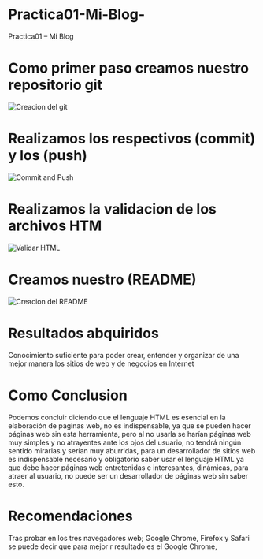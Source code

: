 # Practica01-Mi-Blog-
Practica01 – Mi Blog

# Como primer paso creamos nuestro repositorio git

![Creacion del git](https://user-images.githubusercontent.com/34014602/56082449-8959d700-5dde-11e9-96d8-44eb3e12fe13.jpg)

# Realizamos los respectivos (commit) y los (push) 

![Commit and Push](https://user-images.githubusercontent.com/34014602/56082462-b5755800-5dde-11e9-9d7b-425f846d260a.jpg)

# Realizamos la validacion de los archivos HTM

![Validar HTML](https://user-images.githubusercontent.com/34014602/56082469-d047cc80-5dde-11e9-87e0-82ddafb7d371.png)

# Creamos nuestro (README)

![Creacion del README](https://user-images.githubusercontent.com/34014602/56082480-ea81aa80-5dde-11e9-95a3-89440d3a70fe.jpg)


# Resultados abquiridos
Conocimiento suficiente para poder crear, entender y organizar de una mejor manera los sitios de web y de negocios en Internet 
# Como Conclusion
Podemos concluir diciendo que el lenguaje HTML es esencial en la elaboración de páginas web, no es 
indispensable, ya que se pueden hacer páginas web sin esta herramienta, pero al no usarla se harían 
páginas web muy simples y no atrayentes ante los ojos del usuario, no tendrá ningún sentido mirarlas y 
serían muy aburridas, para un desarrollador de sitios web es indispensable necesario y obligatorio saber 
usar el lenguaje HTML ya que debe hacer páginas web entretenidas e interesantes, dinámicas, para atraer 
al usuario, no puede ser un desarrollador de páginas web sin saber esto.
# Recomendaciones
Tras probar en los tres navegadores web; Google Chrome, Firefox y Safari se puede decir que para mejor r     resultado es el Google Chrome,

  
